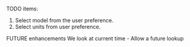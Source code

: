 TODO items:
1. Select model from the user preference.
2. Select units from user preference.

FUTURE enhancements
We look at current time - Allow a future lookup